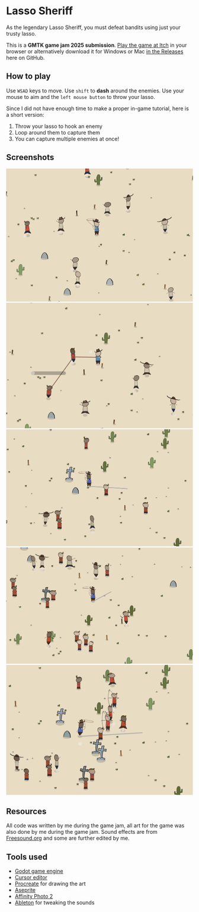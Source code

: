 # Lasso Sheriff

As the legendary Lasso Sheriff, you must defeat bandits using just your trusty lasso.

This is a **GMTK game jam 2025 submission**. [Play the game at Itch](https://martindzejky.itch.io/lasso-sheriff) in your browser or alternatively download it for Windows or Mac [in the Releases](https://github.com/martindzejky/lasso-sheriff/releases) here on GitHub.

## How to play

Use `WSAD` keys to move. Use `shift` to **dash** around the enemies. Use your mouse to aim and the `left mouse button` to throw your lasso.

Since I did not have enough time to make a proper in-game tutorial, here is a short version:

1. Throw your lasso to hook an enemy
2. Loop around them to capture them
3. You can capture multiple enemies at once!

## Screenshots

![screenshot 1](./screenshots/screenshot1.png)
![screenshot 2](./screenshots/screenshot2.png)
![screenshot 3](./screenshots/screenshot3.png)
![screenshot 4](./screenshots/screenshot4.png)
![screenshot 5](./screenshots/screenshot5.png)

## Resources

All code was written by me during the game jam, all art for the game was also done by me during the game jam. Sound effects are from [Freesound.org](https://freesound.org/) and some are further edited by me.

## Tools used

- [Godot game engine](https://godotengine.org/)
- [Cursor editor](https://www.cursor.com/)
- [Procreate](https://procreate.com/) for drawing the art
- [Aseprite](https://www.aseprite.org/)
- [Affinity Photo 2](https://affinity.serif.com/en-us/photo/)
- [Ableton](https://www.ableton.com/) for tweaking the sounds
